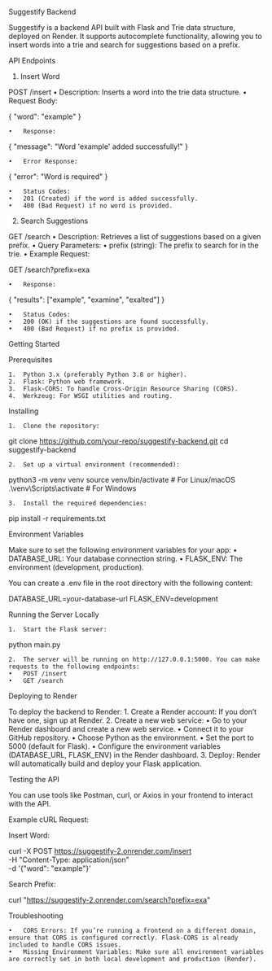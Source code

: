 Suggestify Backend

Suggestify is a backend API built with Flask and Trie data structure, deployed on Render. It supports autocomplete functionality, allowing you to insert words into a trie and search for suggestions based on a prefix.

API Endpoints

1. Insert Word

POST /insert
	•	Description: Inserts a word into the trie data structure.
	•	Request Body:

{
  "word": "example"
}


	•	Response:

{
  "message": "Word 'example' added successfully!"
}


	•	Error Response:

{
  "error": "Word is required"
}


	•	Status Codes:
	•	201 (Created) if the word is added successfully.
	•	400 (Bad Request) if no word is provided.

2. Search Suggestions

GET /search
	•	Description: Retrieves a list of suggestions based on a given prefix.
	•	Query Parameters:
	•	prefix (string): The prefix to search for in the trie.
	•	Example Request:

GET /search?prefix=exa


	•	Response:

{
  "results": ["example", "examine", "exalted"]
}


	•	Status Codes:
	•	200 (OK) if the suggestions are found successfully.
	•	400 (Bad Request) if no prefix is provided.

Getting Started

Prerequisites

	1.	Python 3.x (preferably Python 3.8 or higher).
	2.	Flask: Python web framework.
	3.	Flask-CORS: To handle Cross-Origin Resource Sharing (CORS).
	4.	Werkzeug: For WSGI utilities and routing.

Installing

	1.	Clone the repository:

git clone https://github.com/your-repo/suggestify-backend.git
cd suggestify-backend


	2.	Set up a virtual environment (recommended):

python3 -m venv venv
source venv/bin/activate  # For Linux/macOS
.\venv\Scripts\activate  # For Windows


	3.	Install the required dependencies:

pip install -r requirements.txt



Environment Variables

Make sure to set the following environment variables for your app:
	•	DATABASE_URL: Your database connection string.
	•	FLASK_ENV: The environment (development, production).

You can create a .env file in the root directory with the following content:

DATABASE_URL=your-database-url
FLASK_ENV=development

Running the Server Locally

	1.	Start the Flask server:

python main.py


	2.	The server will be running on http://127.0.0.1:5000. You can make requests to the following endpoints:
	•	POST /insert
	•	GET /search

Deploying to Render

To deploy the backend to Render:
	1.	Create a Render account: If you don’t have one, sign up at Render.
	2.	Create a new web service:
	•	Go to your Render dashboard and create a new web service.
	•	Connect it to your GitHub repository.
	•	Choose Python as the environment.
	•	Set the port to 5000 (default for Flask).
	•	Configure the environment variables (DATABASE_URL, FLASK_ENV) in the Render dashboard.
	3.	Deploy: Render will automatically build and deploy your Flask application.

Testing the API

You can use tools like Postman, curl, or Axios in your frontend to interact with the API.

Example cURL Request:

Insert Word:

curl -X POST https://suggestify-2.onrender.com/insert \
    -H "Content-Type: application/json" \
    -d '{"word": "example"}'

Search Prefix:

curl "https://suggestify-2.onrender.com/search?prefix=exa"

Troubleshooting

	•	CORS Errors: If you’re running a frontend on a different domain, ensure that CORS is configured correctly. Flask-CORS is already included to handle CORS issues.
	•	Missing Environment Variables: Make sure all environment variables are correctly set in both local development and production (Render).